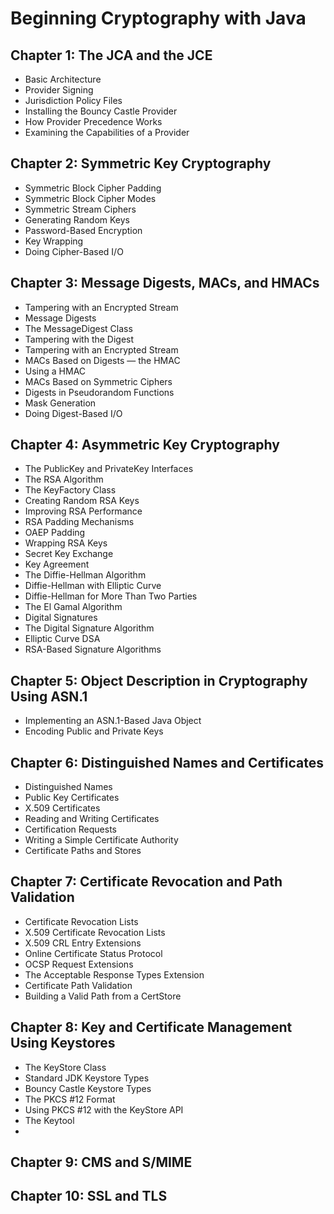 # Beginning Cryptography with Java

## Chapter 1: The JCA and the JCE
- Basic Architecture
- Provider Signing
- Jurisdiction Policy Files
- Installing the Bouncy Castle Provider
- How Provider Precedence Works
- Examining the Capabilities of a Provider

## Chapter 2: Symmetric Key Cryptography
- Symmetric Block Cipher Padding
- Symmetric Block Cipher Modes
- Symmetric Stream Ciphers
- Generating Random Keys
- Password-Based Encryption
- Key Wrapping
- Doing Cipher-Based I/O

## Chapter 3: Message Digests, MACs, and HMACs 
- Tampering with an Encrypted Stream
- Message Digests
- The MessageDigest Class
- Tampering with the Digest
- Tampering with an Encrypted Stream
- MACs Based on Digests — the HMAC
- Using a HMAC
- MACs Based on Symmetric Ciphers
- Digests in Pseudorandom Functions
- Mask Generation
- Doing Digest-Based I/O

## Chapter 4: Asymmetric Key Cryptography
- The PublicKey and PrivateKey Interfaces
- The RSA Algorithm
- The KeyFactory Class
- Creating Random RSA Keys
- Improving RSA Performance
- RSA Padding Mechanisms
- OAEP Padding
- Wrapping RSA Keys
- Secret Key Exchange
- Key Agreement
- The Diffie-Hellman Algorithm
- Diffie-Hellman with Elliptic Curve
- Diffie-Hellman for More Than Two Parties
- The El Gamal Algorithm
- Digital Signatures
- The Digital Signature Algorithm
- Elliptic Curve DSA
- RSA-Based Signature Algorithms

## Chapter 5: Object Description in Cryptography Using ASN.1
- Implementing an ASN.1-Based Java Object
- Encoding Public and Private Keys

## Chapter 6: Distinguished Names and Certificates
- Distinguished Names
- Public Key Certificates
- X.509 Certificates
- Reading and Writing Certificates
- Certification Requests
- Writing a Simple Certificate Authority
- Certificate Paths and Stores

## Chapter 7: Certificate Revocation and Path Validation
- Certificate Revocation Lists
- X.509 Certificate Revocation Lists
- X.509 CRL Entry Extensions
- Online Certificate Status Protocol
- OCSP Request Extensions
- The Acceptable Response Types Extension
- Certificate Path Validation
- Building a Valid Path from a CertStore

## Chapter 8: Key and Certificate Management Using Keystores
- The KeyStore Class
- Standard JDK Keystore Types
- Bouncy Castle Keystore Types
- The PKCS #12 Format
- Using PKCS #12 with the KeyStore API
- The Keytool
-



## Chapter 9: CMS and S/MIME



## Chapter 10: SSL and TLS
## 
## 
## 
## 
## 












